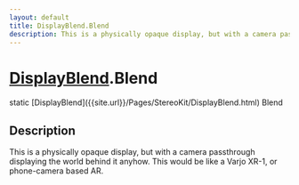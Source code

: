 ```yaml
---
layout: default
title: DisplayBlend.Blend
description: This is a physically opaque display, but with a camera passthrough displaying the world behind it anyhow. This would be like a Varjo XR-1, or phone-camera based AR.
---
```

# [DisplayBlend]({{site.url}}/Pages/StereoKit/DisplayBlend.html).Blend

<div class='signature' markdown='1'>
static [DisplayBlend]({{site.url}}/Pages/StereoKit/DisplayBlend.html) Blend
</div>

## Description
This is a physically opaque display, but with a camera
passthrough displaying the world behind it anyhow. This would be
like a Varjo XR-1, or phone-camera based AR.

